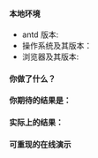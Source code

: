 <!-- Issue Template For Chinese Users -->

<!-- 请按照下列格式报告问题，务必提供复现步骤，否则恕难解决，感谢您的支持。-->

#### 本地环境

<!-- 务必提供 -->

- antd 版本:
- 操作系统及其版本：
- 浏览器及其版本:

#### 你做了什么？

<!-- 引入 antd 了 Button -->

#### 你期待的结果是：

<!-- 像官网一样正常显示 -->

#### 实际上的结果：

<!-- 缺少样式 -->

#### 可重现的在线演示

<!-- 请修改并 Fork http://codepen.io/anon/pen/wGOWGW?editors=001 -->
